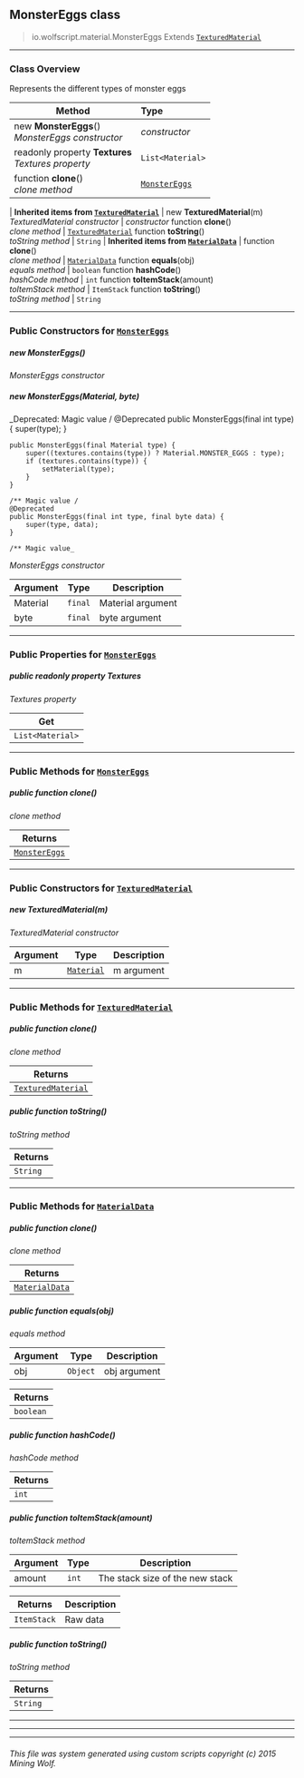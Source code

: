 ## MonsterEggs __class__

>io.wolfscript.material.MonsterEggs
>Extends [`TexturedMaterial`](TexturedMaterial.md)

---

### Class Overview

Represents the different types of monster eggs

Method | Type   
--- | :--- 
new __MonsterEggs__() <br> _MonsterEggs constructor_ | _constructor_
 readonly property __Textures__ <br> _Textures property_ | `List<Material>`
 function __clone__() <br> _clone method_ | [`MonsterEggs`](MonsterEggs.md)
 |
__Inherited items from [`TexturedMaterial`](TexturedMaterial.md)__ |
new __TexturedMaterial__(m) <br> _TexturedMaterial constructor_ | _constructor_
 function __clone__() <br> _clone method_ | [`TexturedMaterial`](TexturedMaterial.md)
 function __toString__() <br> _toString method_ | `String`
 |
__Inherited items from [`MaterialData`](MaterialData.md)__ |
 function __clone__() <br> _clone method_ | [`MaterialData`](MaterialData.md)
 function __equals__(obj) <br> _equals method_ | `boolean`
 function __hashCode__() <br> _hashCode method_ | `int`
 function __toItemStack__(amount) <br> _toItemStack method_ | `ItemStack`
 function __toString__() <br> _toString method_ | `String`







---

### Public Constructors for [`MonsterEggs`](MonsterEggs.md)

##### <a id='monstereggs'></a>new __MonsterEggs__() 

_MonsterEggs constructor_


##### <a id='monstereggs'></a>new __MonsterEggs__(Material, byte) 
_Deprecated: Magic value /
    @Deprecated
    public MonsterEggs(final int type) {
        super(type);
    }

    public MonsterEggs(final Material type) {
        super((textures.contains(type)) ? Material.MONSTER_EGGS : type);
        if (textures.contains(type)) {
            setMaterial(type);
        }
    }

    /** Magic value /
    @Deprecated
    public MonsterEggs(final int type, final byte data) {
        super(type, data);
    }

    /** Magic value_

_MonsterEggs constructor_

Argument | Type | Description  
--- | --- | --- 
Material | `final` | Material argument
byte | `final` | byte argument

---

### Public Properties for [`MonsterEggs`](MonsterEggs.md)

##### <a id='textures'></a>public  readonly property __Textures__

_Textures property_

Get | 
--- | 
`List<Material>` |



---

### Public Methods for [`MonsterEggs`](MonsterEggs.md)

##### <a id='clone'></a>public  function __clone__()

_clone method_

Returns | 
--- | 
[`MonsterEggs`](MonsterEggs.md) |


---
### Public Constructors for [`TexturedMaterial`](TexturedMaterial.md)

##### <a id='texturedmaterial'></a>new __TexturedMaterial__(m) 

_TexturedMaterial constructor_

Argument | Type | Description  
--- | --- | --- 
m | [`Material`](..\Material.md) | m argument

---

### Public Methods for [`TexturedMaterial`](TexturedMaterial.md)

##### <a id='clone'></a>public  function __clone__()

_clone method_

Returns | 
--- | 
[`TexturedMaterial`](TexturedMaterial.md) |


##### <a id='tostring'></a>public  function __toString__()

_toString method_

Returns | 
--- | 
`String` |


---

### Public Methods for [`MaterialData`](MaterialData.md)

##### <a id='clone'></a>public  function __clone__()

_clone method_

Returns | 
--- | 
[`MaterialData`](MaterialData.md) |


##### <a id='equals'></a>public  function __equals__(obj)

_equals method_

Argument | Type | Description  
--- | --- | --- 
obj | `Object` | obj argument

Returns | 
--- | 
`boolean` |


##### <a id='hashcode'></a>public  function __hashCode__()

_hashCode method_

Returns | 
--- | 
`int` |


##### <a id='toitemstack'></a>public  function __toItemStack__(amount)

_toItemStack method_

Argument | Type | Description  
--- | --- | --- 
amount | `int` | The stack size of the new stack

Returns | Description
--- | --- 
`ItemStack` | Raw data


##### <a id='tostring'></a>public  function __toString__()

_toString method_

Returns | 
--- | 
`String` |


---


---


---


###### This file was system generated using custom scripts copyright (c) 2015 Mining Wolf.
	

